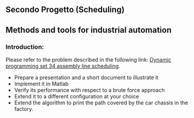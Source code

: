 ## Secondo Progetto (Scheduling)
## Methods and tools for industrial automation

### Introduction:
Please refer to the problem described in the following link:
[Dynamic programming set 34 assembly line scheduling](http://www.geeksforgeeks.org/dynamic-programming-set-34-assembly-line-scheduling/).

*	Prepare a presentation and a short document to illustrate it
*	Implement it in Matlab
*	Verify its performance with respect to a brute force approach
*	Extend it to a different configuration at your choice
*	Extend the algorithm to print the path covered by the car chassis in the factory.
